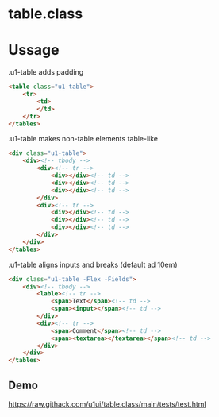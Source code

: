 # table.class

# Ussage


.u1-table adds padding

```html
<table class="u1-table">
    <tr>
        <td>
        </td>
    </tr>
</tables>
```



.u1-table makes non-table elements table-like

```html
<div class="u1-table">
    <div><!-- tbody -->
        <div><!-- tr -->
            <div></div><!-- td -->
            <div></div><!-- td -->
            <div></div><!-- td -->
        </div>
        <div><!-- tr -->
            <div></div><!-- td -->
            <div></div><!-- td -->
            <div></div><!-- td -->
        </div>
    </div>
</tables>
```

.u1-table aligns inputs and breaks (default ad 10em)

```html
<div class="u1-table -Flex -Fields">
    <div><!-- tbody -->
        <lable><!-- tr -->
            <span>Text</span><!-- td -->
            <span><input></span><!-- td -->
        </div>
        <div><!-- tr -->
            <span>Comment</span><!-- td -->
            <span><textarea></textarea></span><!-- td -->
        </div>
    </div>
</tables>
```

## Demo
https://raw.githack.com/u1ui/table.class/main/tests/test.html  

